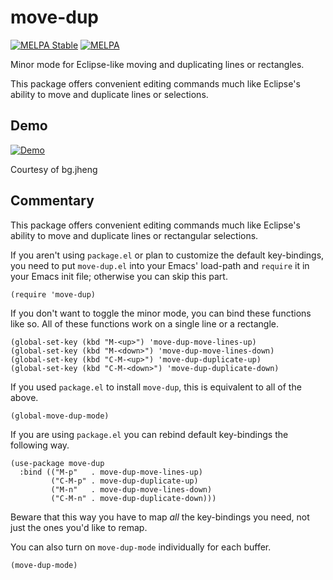 move-dup
========

[![MELPA Stable](https://stable.melpa.org/packages/move-dup-badge.svg)](https://stable.melpa.org/#/move-dup)
[![MELPA](https://melpa.org/packages/move-dup-badge.svg)](https://melpa.org/#/move-dup)

Minor mode for Eclipse-like moving and duplicating lines or rectangles.

This package offers convenient editing commands much like Eclipse's ability to
move and duplicate lines or selections.

## Demo

[![Demo](./demo.gif)](./demo.gif)

Courtesy of bg.jheng

## Commentary

This package offers convenient editing commands much like Eclipse's ability to
move and duplicate lines or rectangular selections.

If you aren't using `package.el` or plan to customize the default key-bindings,
you need to put `move-dup.el` into your Emacs' load-path and `require` it in
your Emacs init file; otherwise you can skip this part.

```elisp
(require 'move-dup)
```

If you don't want to toggle the minor mode, you can bind these functions like
so. All of these functions work on a single line or a rectangle.

```elisp
(global-set-key (kbd "M-<up>") 'move-dup-move-lines-up)
(global-set-key (kbd "M-<down>") 'move-dup-move-lines-down)
(global-set-key (kbd "C-M-<up>") 'move-dup-duplicate-up)
(global-set-key (kbd "C-M-<down>") 'move-dup-duplicate-down)
```

If you used `package.el` to install `move-dup`, this is equivalent to all of the
above.

```elisp
(global-move-dup-mode)
```

If you are using `package.el` you can rebind default key-bindings the following
way.

```elisp
(use-package move-dup
  :bind (("M-p"   . move-dup-move-lines-up)
         ("C-M-p" . move-dup-duplicate-up)
         ("M-n"   . move-dup-move-lines-down)
         ("C-M-n" . move-dup-duplicate-down)))
```

Beware that this way you have to map _all_ the key-bindings you need, not just
the ones you'd like to remap.

You can also turn on `move-dup-mode` individually for each buffer.

```elisp
(move-dup-mode)
```
